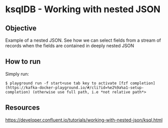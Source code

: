 # ksqlDB - Working with nested JSON

## Objective

Example of a nested JSON. See how we can select fields from a stream of records when the fields are contained in deeply nested JSON

## How to run

Simply run:

```
$ playground run -f start<use tab key to activate [fzf completion](https://kafka-docker-playground.io/#/cli?id=%e2%9a%a1-setup-completion) (otherwise use full path, i.e *not relative path*>
```

## Resources
https://developer.confluent.io/tutorials/working-with-nested-json/ksql.html
